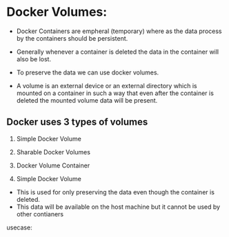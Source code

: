 # Docker Volumes:
* Docker Containers are empheral (temporary) where as the data process by the containers should be persistent.
* Generally whenever a container is deleted the data in the container will also be lost.
* To preserve the data we can use docker volumes.

* A volume is an external device or an external directory which is mounted on a container in such a way that even
after the container is deleted the mounted volume data will be present.


## Docker uses 3 types of volumes
1. Simple Docker Volume
2. Sharable Docker Volumes
3. Docker Volume Container

1. Simple Docker Volume
- This is used for only preserving the data even though the container is deleted.
- This data will be available on the host machine but it cannot be used by other contianers

usecase:



